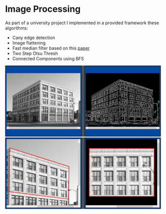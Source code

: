 # Image Processing

As part of a university project I implemented in a provided framework these algorithms:

- Cany edge detection
- Image flattening
- Fast median filter based on this [paper](http://mesh.brown.edu/engn1610/refs/PerreaultHebert-tip2007.pdf)
- Two Step Otsu Thresh
- Connected Components using BFS

![demo1](imgs/demo/cany.png)
![demo1](imgs/demo/skew.png)